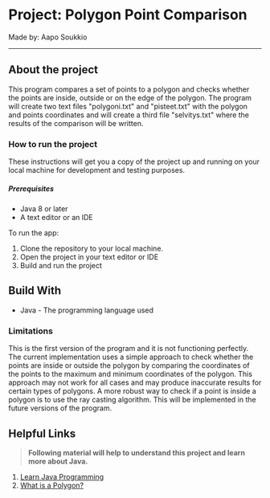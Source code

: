 # Project: Polygon Point Comparison

Made by: Aapo Soukkio

***

## About the project

This program compares a set of points to a polygon and checks whether the points are inside, outside or on the edge of the polygon.
The program will create two text files "polygoni.txt" and "pisteet.txt" with the polygon and points coordinates and will create a third file "selvitys.txt" where the results of the comparison will be written.

### How to run the project

These instructions will get you a copy of the project up and running on your local machine for development and testing purposes.

##### Prerequisites

- Java 8 or later
- A text editor or an IDE

To run the app:

1. Clone the repository to your local machine.
2. Open the project in your text editor or IDE
3. Build and run the project

## Build With

- Java - The programming language used

### Limitations

This is the first version of the program and it is not functioning perfectly.
The current implementation uses a simple approach to check whether the points
are inside or outside the polygon by comparing the coordinates of the points to
the maximum and minimum coordinates of the polygon. This approach may not work for all
cases and may produce inaccurate results for certain types of polygons. A more robust
way to check if a point is inside a polygon is to use the ray casting algorithm.
This will be implemented in the future versions of the program.

## Helpful Links

> **Following material will help to understand this project and learn more about Java.**


1. [Learn Java Programming](https://www.programiz.com/java-programming)
2. [What is a Polygon?](https://www.splashlearn.com/math-vocabulary/geometry/polygon)
